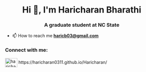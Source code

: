 <h1 align="center">Hi 👋, I'm Haricharan Bharathi</h1>
<h3 align="center">A graduate student at NC State</h3>

- 📫 How to reach me **haricb03@gmail.com**

<h3 align="left">Connect with me:</h3>
<p align="left">
<a href="https://www.linkedin.com/in/haricharan-bharathi/" target="blank"><img align="center" src="https://raw.githubusercontent.com/rahuldkjain/github-profile-readme-generator/master/src/images/icons/Social/linked-in-alt.svg" alt="haricharan bharathi" height="30" width="40" /></a>
  https://haricharan0311.github.io/Haricharan/
</p>


